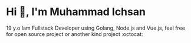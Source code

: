 <h1>Hi 👋, I'm Muhammad Ichsan</h1>

19 y.o Iam Fullstack Developer using Golang, Node.js and Vue.js, feel free for open source project or another kind project :octocat:
